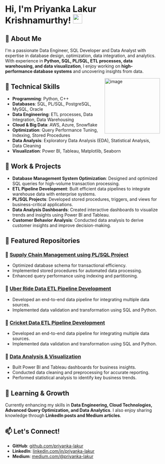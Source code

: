 # Hi, I'm Priyanka Lakur Krishnamurthy! <img src="https://raw.githubusercontent.com/MartinHeinz/MartinHeinz/master/wave.gif" width="30px">

## 🚀 About Me
I'm a passionate Data Engineer, SQL Developer and Data Analyst with expertise in database design, optimization, data integration, and analytics. With experience in **Python, SQL, PL/SQL, ETL processes, data warehousing, and data visualization**, I enjoy working on **high-performance database systems** and uncovering insights from data.

<img align="right" height="180px" src="https://i.pinimg.com/originals/69/b5/6d/69b56d199dc7709d88792c1a713982bc.gif" alt="image" />
<p align="left">

## 🔧 Technical Skills                                                  
- **Programming**: Python, C++
- **Databases**: SQL, PL/SQL, PostgreSQL, MySQL, Oracle
- **Data Engineering**: ETL processes, Data Integration, Data Warehousing
- **Cloud & Big Data**: AWS, Azure, Snowflake
- **Optimization**: Query Performance Tuning, Indexing, Stored Procedures
- **Data Analysis**: Exploratory Data Analysis (EDA), Statistical Analysis, Data Cleaning
- **Visualization**: Power BI, Tableau, Matplotlib, Seaborn


## 💼 Work & Projects
- **Database Management System Optimization**: Designed and optimized SQL queries for high-volume transaction processing.
- **ETL Pipeline Development**: Built efficient data pipelines to integrate warehouse data with enterprise systems.
- **PL/SQL Projects**: Developed stored procedures, triggers, and views for business-critical applications.
- **Data Analysis Dashboards**: Created interactive dashboards to visualize trends and insights using Power BI and Tableau.
- **Customer Behavior Analysis**: Conducted data analysis to derive customer insights and improve decision-making.

## 📂 Featured Repositories
### 🔹 [Supply Chain Management using PL/SQL Project](https://github.com/Priyanka-L-K/Supply_Chain_Management_using_PL-SQL) 
- Optimized database schema for transactional efficiency.
- Implemented stored procedures for automated data processing.
- Enhanced query performance using indexing and partitioning.

### 🔹 [Uber Ride Data ETL Pipeline Development](https://github.com/Priyanka-L-K/Uber-ride-data-etl-pipeline)
- Developed an end-to-end data pipeline for integrating multiple data sources.
- Implemented data validation and transformation using SQL and Python.

### 🔹 [Cricket Data ETL Pipeline Development](https://github.com/Priyanka-L-K/IPL-Data-Analysis-using-Spark)
- Developed an end-to-end data pipeline for integrating multiple data sources.
- Implemented data validation and transformation using SQL and Python.

### 🔹 [Data Analysis & Visualization](#)
- Built Power BI and Tableau dashboards for business insights.
- Conducted data cleaning and preprocessing for accurate reporting.
- Performed statistical analysis to identify key business trends.

## 🌱 Learning & Growth
Currently enhancing my skills in **Data Engineering, Cloud Technologies, Advanced Query Optimization, and Data Analytics**. I also enjoy sharing knowledge through **LinkedIn posts and Medium articles**.

## 📫 Let's Connect!
- **GitHub**: [github.com/priyanka-lakur](#)
- **LinkedIn**: [linkedin.com/in/priyanka-lakur](#)
- **Medium**: [medium.com/@priyanka-lakur](#)

<!---
Priyanka-L-K/Priyanka-L-K is a ✨ special ✨ repository because its `README.md` (this file) appears on your GitHub profile.
You can click the Preview link to take a look at your changes.
--->
